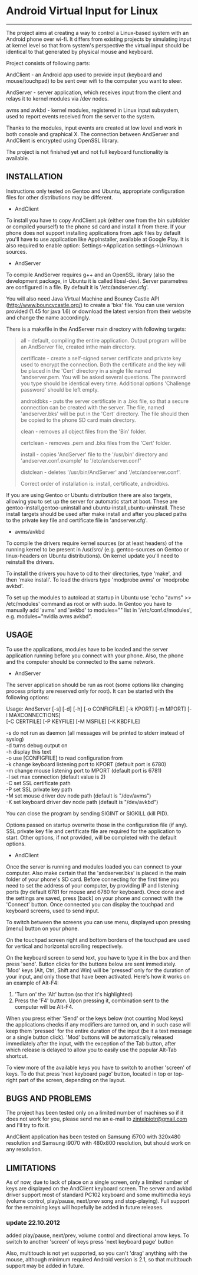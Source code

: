 # Android Virtual Input for Linux

---

The project aims at creating a way to control a Linux-based system with an Android phone over wi-fi.
It differs from existing projects by simulating input at kernel level so that from system's perspective
the virtual input should be identical to that generated by physical mouse and keyboard.

Project consists of following parts:

AndClient - an Android app used to provide input (keyboard and mouse/touchpad) to be sent over wifi to the computer you want to steer.

AndServer - server application, which receives input from the client and relays it to kernel modules via /dev nodes.

avms and avkbd - kernel modules, registered in Linux input subsystem, used to report events received from the server to the system.

Thanks to the modules, input events are created at low level and work in both console and graphical X.
The connection between AndServer and AndClient is encrypted using OpenSSL library.

The project is not finished yet and not full keyboard functionality is available.



## INSTALLATION


Instructions only tested on Gentoo and Ubuntu, appropriate configuration files for other distributions may be different.


- AndClient

To install you have to copy AndClient.apk (either one from the bin subfolder or compiled yourself) to the phone sd card and install
it from there. If your phone does not support installing applications from .apk files by default you'll have to use application
like AppInstaller, available at Google Play. It is also required to enable option: Settings->Application settings->Unknown sources.


- AndServer

To compile AndServer requires g++ and an OpenSSL library (also the development package, in Ubuntu it is called libssl-dev).
Server parametres are configured in a file. By default it is '/etc/andserver.cfg'.

You will also need Java Virtual Machine and Bouncy Castle API (http://www.bouncycastle.org/) to create a 'bks' file. You
can use version provided (1.45 for java 1.6) or download the latest version from their website and change the name accordingly.

There is a makefile in the AndServer main directory with following targets:

> all - default, compiling the entire application. Output program will be an AndServer file, created inthe main directory.
>
> certificate - create a self-signed server certificate and private key used to encrypt the connection. Both the
>              certificate and the key will be placed in the 'Cert' directory in a single file named 'andserver.pem.
>              You will be asked several questions. The password you type should be identical every time. Additional
>              options 'Challenge password' should be left empty.
>
>
> androidbks - puts the server certificate in a .bks file, so that a secure connection can be created with the server. The
>             file, named 'andserver.bks' will be put in the 'Cert' directory. The file should then be copied to the phone
>             SD card main directory.
>
> clean - removes all object files from the 'Bin' folder.
>
> certclean - removes .pem and .bks files from the 'Cert' folder.
>
> install - copies 'AndServer' file to the '/usr/bin' directory and 'andserver.conf.example' to '/etc/andserver.conf'
>
> distclean - deletes '/usr/bin/AndServer' and '/etc/andserver.conf'.
>
> Correct order of installation is: install, certificate, androidbks.

If you are using Gentoo or Ubuntu distribution there are also targets, allowing you to set up the server for automatic start
at boot. These are gentoo-install,gentoo-uninstall and ubuntu-install,ubuntu-uninstall. These install targets should be used
after make install and after you placed paths to the private key file and certificate file in 'andserver.cfg'.


- avms/avkbd

To compile the drivers require kernel sources (or at least headers) of the running kernel to be present in /usr/src/
(e.g. gentoo-sources on Gentoo or linux-headers on Ubuntu distributions). On kernel update you'll need to reinstall the drivers.

To install the drivers you have to cd to their directories, type 'make', and then 'make install'. To load the drivers type
'modprobe avms' or 'modprobe avkbd'.

To set up the modules to autoload at startup in Ubuntu use 'echo "avms" >> /etc/modules' command as root or with sudo.
In Gentoo you have to manually add 'avms' and 'avkbd' to modules="" list in '/etc/conf.d/modules', e.g. modules="nvidia avms avkbd".



## USAGE


To use the applications, modules have to be loaded and the server application running before you connect with your phone.
Also, the phone and the computer should be connected to the same network.


- AndServer

The server application should be run as root (some options like changing process priority are reserved only for root).
It can be started with the following options:


  Usage: AndServer [-s] [-d] [-h] [-o CONFIGFILE] [-k KPORT] [-m MPORT] [-l MAXCONNECTIONS]  
                   [-C CERTFILE] [-P KEYFILE] [-M MSFILE] [-K KBDFILE]

  -s	do not run as daemon (all messages will be printed to stderr instead of syslog)  
  -d	turns debug output on  
  -h	display this text  
  -o	use [CONFIGFILE] to read configuration from  
  -k	change keyboard listening port to KPORT (default port is 6780)  
  -m	change mouse listening port to MPORT (default port is 6781)  
  -l	set max connection (default value is 2)  
  -C	set SSL certificate path  
  -P	set SSL private key path  
  -M	set mouse driver dev node path (default is "/dev/avms")  
  -K	set keyboard driver dev node path (default is "/dev/avkbd")

  You can close the program by sending SIGINT or SIGKILL (kill PID).


Options passed on startup overwrite those in the configuration file (if any). SSL private key file and certificate file are required for the
application to start. Other options, if not provided, will be completed with the default options.


- AndClient

Once the server is running and modules loaded you can connect to your computer. Also make certain that the 'andserver.bks' is placed in the main
folder of your phone's SD card. Before connecting for the first time you need to set the address of your computer, by providing IP and listening
ports (by default 6781 for mouse and 6780 for keyboard). Once done and the settings are saved, press [back] on your phone and connect with the
'Connect' button. Once connected you can display the touchpad and keyboard screens, used to send input.

To switch between the screens you can use menu, displayed upon pressing [menu] button on your phone.

On the touchpad screen right and bottom borders of the touchpad are used for vertical and horizontal scrolling respectively.

On the keyboard screen to send text, you have to type it in the box and then press 'send'. Button clicks for the buttons below are sent immediately.
'Mod' keys (Alt, Ctrl, Shift and Win) will be 'pressed' only for the duration of your input, and only those that have been activated.
Here's how it works on an example of Alt-F4:

1. 'Turn on' the 'Alt' button (so that it's highlighted)
2. Press the 'F4' button. Upon pressing it, combination sent to the computer will be Alt-F4.

When you press either 'Send' or the keys below (not counting Mod keys) the applications checks if any modifiers are turned on, and in such case will keep them 'pressed' for the entire duration of the input (be it a text message or 
a single button click). 'Mod' buttons will be automatically released immediately after the input, with the exception of the Tab button, after 
which release is delayed to allow you to easily use the popular Alt-Tab shortcut.

To view more of the available keys you have to switch to another 'screen' of keys. To do that press 'next keyboard page' button, located in top or top-right part of the screen, depending on the layout.


## BUGS AND PROBLEMS


The project has been tested only on a limited number of machines so if it does not work for you, please send me an e-mail to zintelpiotr@gmail.com
and I'll try to fix it.

AndClient application has been tested on Samsung i5700 with 320x480 resolution and Samsung i9070 with 480x800 resolution, but should work on any resolution.


## LIMITATIONS


As of now, due to lack of place on a single screen, only a limited number of keys are displayed on the AndClient keyboard screen. The server and
avkbd driver support most of standard PC102 keyboard and some multimedia keys (volume control, play/pause, next/prev song and stop-playing). Full
support for the remaining keys will hopefully be added in future releases.

### update 22.10.2012
added play/pause, next/prev, volume control and directional arrow keys. To switch to another 'screen' of keys press 'next keyboard page' button

Also, multitouch is not yet supported, so you can't 'drag' anything with the mouse, although minimum required Android version is 2.1, so that
multitouch support may be added in future.
